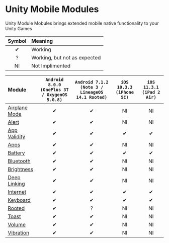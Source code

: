 # Unity Mobile Modules
Unity Module Mobules brings extended mobile native functionality to your Unity Games

| Symbol | Meaning |
| :-: | :- |
| ✔  | Working |
| ?  | Working, but not as expected |
| NI | Not Implimented |

| Module | `Android 8.0.0 (OnePlus 3T / OxygenOS 5.0.8)` | `Android 7.1.2 (Note 3 / LineageOS 14.1 Rooted)` | `iOS 10.3.3 (iPhone 5C)` | `iOS 11.3.1 (iPad 2 Air)`
| :- | :-: | :-: | :-: | :-: |
| [Airplane Mode](Assets/UnityMobileModules/Airplane%20Mode/README.md) | ✔ | ✔ | NI | NI |
| [Alert](Assets/UnityMobileModules/Alert/README.md)         		   | ✔ | ✔ | NI | NI |
| [App Validity](Assets/UnityMobileModules/App%20Validity/README.md)   | ✔ | ✔ | ✔ | ✔ |
| [Apps](Assets/UnityMobileModules/Apps/README.md)                     | ✔ | ✔ | NI | NI |
| [Battery](Assets/UnityMobileModules/Battery/README.md)               | ✔ | ✔ | ✔ | ✔ |
| [Bluetooth](Assets/UnityMobileModules/Bluetooth/README.md)           | ✔ | ✔ | NI | NI |
| [Brightness](Assets/UnityMobileModules/Brightness/README.md)         | ✔ | ✔ | NI | NI |
| [Deep Linking](Assets/UnityMobileModules/Deep%20Linking/README.md)   | ✔ | ✔ | NI | NI |
| [Internet](Assets/UnityMobileModules/Internet/README.md)             | ✔ | ✔ | ✔ | ✔ |
| [Keyboard](Assets/UnityMobileModules/Keyboard/README.md)             | ✔ | ✔ | ✔ | ✔ |
| [Rooted](Assets/UnityMobileModules/Rooted/README.md)                 | ✔ | ? | NI | NI |
| [Toast](Assets/UnityMobileModules/Toast/README.md)                   | ✔ | ✔ | NI | NI |
| [Volume](Assets/UnityMobileModules/Volume/README.md)                 | ✔ | ✔ | NI | NI |
| [Vibration](Assets/UnityMobileModules/Vibration/README.md)           | ✔ | ✔ | NI | NI |
